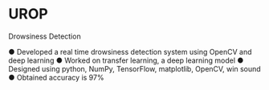 # UROP

Drowsiness Detection	

●	Developed a real time drowsiness detection system using OpenCV and deep learning
●	Worked on transfer learning, a deep learning model
●	Designed using python, NumPy, TensorFlow, matplotlib, OpenCV, win sound
●	Obtained accuracy is 97%
